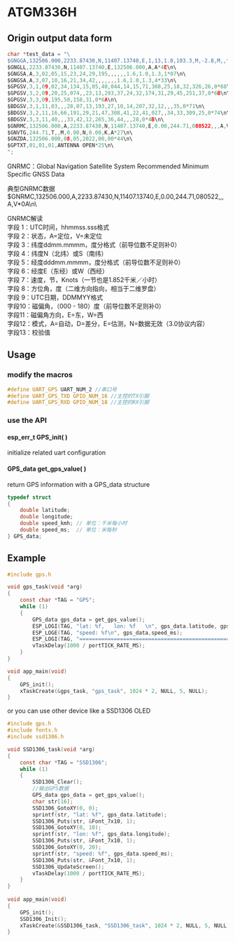 # ATGM336H


## Origin output data form 


```c
char *test_data = "\
$GNGGA,132506.000,2233.87430,N,11407.13740,E,1,13,1.0,103.3,M,-2.8,M,,*5E\n\ 
$GNGLL,2233.87430,N,11407.13740,E,132506.000,A,A*4E\n\
$GNGSA,A,3,02,05,15,23,24,29,195,,,,,,1.6,1.0,1.3,1*07\n\
$GNGSA,A,3,07,10,16,21,34,42,,,,,,,1.6,1.0,1.3,4*33\n\
$GPGSV,3,1,09,02,34,134,15,05,40,044,14,15,71,308,25,18,32,326,26,0*68\n\
$GPGSV,3,2,09,20,25,074,,23,13,293,37,24,32,174,31,29,45,251,37,0*6B\n\
$GPGSV,3,3,09,195,50,158,31,0*6A\n\
$BDGSV,3,1,11,03,,,28,07,13,193,27,10,14,207,32,12,,,35,0*71\n\
$BDGSV,3,2,11,16,66,191,29,21,47,308,41,22,41,027,,34,33,309,25,0*74\n\
$BDGSV,3,3,11,40,,,33,42,12,265,36,44,,,28,0*4B\n\
$GNRMC,132506.000,A,2233.87430,N,11407.13740,E,0.00,244.71,080522,,,A,V*0A\n\
$GNVTG,244.71,T,,M,0.00,N,0.00,K,A*27\n\
$GNZDA,132506.000,08,05,2022,00,00*44\n\
$GPTXT,01,01,01,ANTENNA OPEN*25\n\
";
```
GNRMC：Global Navigation Satellite System Recommended Minimum Specific GNSS Data 

典型GNRMC数据  
$GNRMC,132506.000,A,2233.87430,N,11407.13740,E,0.00,244.71,080522,,,A,V*0A\n\


GNRMC解读  
字段 1：UTC时间，hhmmss.sss格式  
字段 2：状态，A=定位，V=未定位   
字段 3：纬度ddmm.mmmm，度分格式（前导位数不足则补0）  
字段 4：纬度N（北纬）或S（南纬）  
字段 5：经度dddmm.mmmm，度分格式（前导位数不足则补0）  
字段 6：经度E（东经）或W（西经）  
字段 7：速度，节，Knots（一节也是1.852千米／小时）  
字段 8：方位角，度（二维方向指向，相当于二维罗盘）  
字段 9：UTC日期，DDMMYY格式  
字段10：磁偏角，（000 - 180）度（前导位数不足则补0）  
字段11：磁偏角方向，E=东，W=西  
字段12：模式，A=自动，D=差分，E=估测，N=数据无效（3.0协议内容）  
字段13：校验值
## Usage

### modify the macros 

```c
#define UART_GPS UART_NUM_2 //串口号
#define UART_GPS_TXD GPIO_NUM_16 //主控的TX引脚
#define UART_GPS_RXD GPIO_NUM_18 //主控的RX引脚
```

### use the API

#### esp_err_t GPS_init( )   
initialize related uart configuration

#### GPS_data get_gps_value( )
return GPS information with a GPS_data structure


```c
typedef struct
{
    double latitude;
    double longitude;
    double speed_kmh; // 单位：千米每小时
    double speed_ms;  // 单位：米每秒
} GPS_data;
```


## Example 

```c
#include gps.h  

void gps_task(void *arg)
{
    const char *TAG = "GPS";
    while (1)
    {
        GPS_data gps_data = get_gps_value();
        ESP_LOGI(TAG, "lat: %f,   lon: %f   \n", gps_data.latitude, gps_data.longitude); 
        ESP_LOGE(TAG, "speed: %f\n", gps_data,speed_ms); 
        ESP_LOGI(TAG, "======================================================\n");
        vTaskDelay(1000 / portTICK_RATE_MS);
    }
}  

void app_main(void)
{
    GPS_init();
    xTaskCreate(&gps_task, "gps_task", 1024 * 2, NULL, 5, NULL);
}
```

or you can use other device like a SSD1306 OLED 

```c
#include gps.h 
#include fonts.h 
#include ssd1306.h  

void SSD1306_task(void *arg)
{
    const char *TAG = "SSD1306";
    while (1)
    {
        SSD1306_Clear();
        //输出GPS数据
        GPS_data gps_data = get_gps_value();
        char str[16];
        SSD1306_GotoXY(0, 0);
        sprintf(str, "lat: %f", gps_data.latitude);
        SSD1306_Puts(str, &Font_7x10, 1);
        SSD1306_GotoXY(0, 10);
        sprintf(str, "lon: %f", gps_data.longitude);
        SSD1306_Puts(str, &Font_7x10, 1);
        SSD1306_GotoXY(0, 20);
        sprintf(str, "speed: %f", gps_data.speed_ms);
        SSD1306_Puts(str, &Font_7x10, 1);
        SSD1306_UpdateScreen();
        vTaskDelay(1000 / portTICK_RATE_MS);
    }
}
  
void app_main(void)
{
    GPS_init();
    SSD1306_Init();
    xTaskCreate(&SSD1306_task, "SSD1306_task", 1024 * 2, NULL, 5, NULL);
}
```
